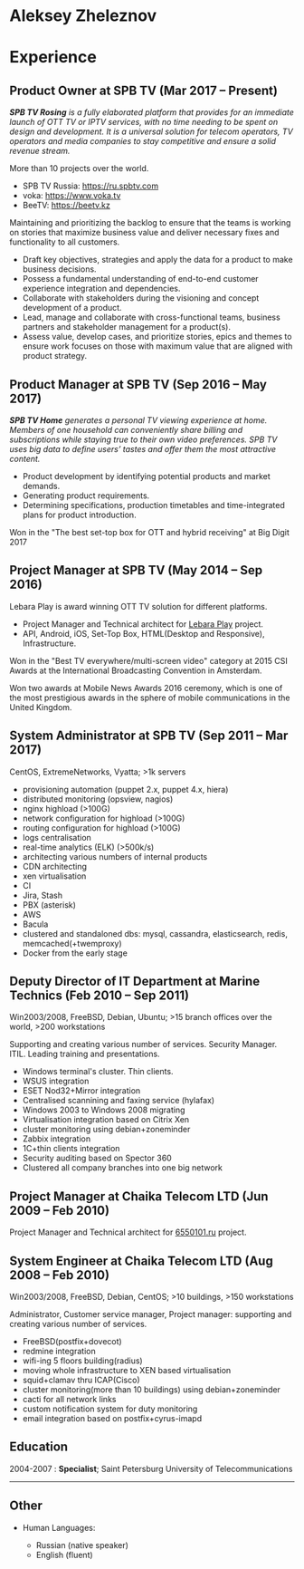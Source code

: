 Aleksey Zheleznov 
============

# Experience

## Product Owner at SPB TV (Mar 2017 – Present)

***SPB TV Rosing** is a fully elaborated platform that provides for an immediate launch of OTT TV or IPTV services, with no time needing to be spent on design and development. It is a universal solution for telecom operators, TV operators and media companies to stay competitive and ensure a solid revenue stream.*

More than 10 projects over the world.

- SPB TV Russia: https://ru.spbtv.com
- voka: https://www.voka.tv
- BeeTV: https://beetv.kz

Maintaining and prioritizing the backlog to ensure that the teams is working on stories that maximize business value and deliver necessary fixes and functionality to all customers.

* Draft key objectives, strategies and apply the data for a product to make business decisions.
* Possess a fundamental understanding of end-to-end customer experience integration and dependencies.
* Collaborate with stakeholders during the visioning and concept development of a product.
* Lead, manage and collaborate with cross-functional teams, business partners and stakeholder management for a product(s).
* Assess value, develop cases, and prioritize stories, epics and themes to ensure work focuses on those with maximum value that are aligned with product strategy.

## Product Manager at SPB TV (Sep 2016 – May 2017)

***SPB TV Home** generates a personal TV viewing experience at home. Members of one household can conveniently share billing and subscriptions while staying true to their own video preferences. SPB TV uses big data to define users’ tastes and offer them the most attractive content.*

* Product development by identifying potential products and market demands.
* Generating product requirements.
* Determining specifications, production timetables and time-integrated plans for product introduction.

Won in the "The best set-top box for OTT and hybrid receiving" at Big Digit 2017

## Project Manager at SPB TV (May 2014 – Sep 2016)

Lebara Play is award winning OTT TV solution for different platforms.

* Project Manager and Technical architect for [Lebara Play](http://play.lebara.com) project.
* API, Android, iOS, Set-Top Box, HTML(Desktop and Responsive), Infrastructure.

Won in the "Best TV everywhere/multi-screen video" category at 2015 CSI Awards at the International Broadcasting Convention in Amsterdam. 

Won two awards at Mobile News Awards 2016 ceremony, which is one of the most prestigious awards in the sphere of mobile communications in the United Kingdom. 


## System Administrator at SPB TV (Sep 2011 – Mar 2017)

CentOS, ExtremeNetworks, Vyatta; >1k servers

* provisioning automation (puppet 2.x, puppet 4.x, hiera)
* distributed monitoring (opsview, nagios)
* nginx highload (>100G)
* network configuration for highload (>100G)
* routing configuration for highload (>100G)
* logs centralisation
* real-time analytics (ELK) (>500k/s)
* architecting various numbers of internal products
* CDN architecting
* xen virtualisation
* CI
* Jira, Stash
* PBX (asterisk)
* AWS
* Bacula
* clustered and standaloned dbs: mysql, cassandra, elasticsearch, redis, memcached(+twemproxy)
* Docker from the early stage


## Deputy Director of IT Department at Marine Technics (Feb 2010 – Sep 2011)

Win2003/2008, FreeBSD, Debian, Ubuntu; >15 branch offices over the world, >200 workstations

Supporting and creating various number of services. Security Manager. ITIL. Leading training and presentations.

* Windows terminal's cluster. Thin clients.
* WSUS integration
* ESET Nod32+Mirror integration
* Centralised scannining and faxing service (hylafax)
* Windows 2003 to Windows 2008 migrating
* Virtualisation integration based on Citrix Xen
* cluster monitoring using debian+zoneminder
* Zabbix integration
* 1C+thin clients integration
* Security auditing based on Spector 360
* Clustered all company branches into one big network


## Project Manager at Chaika Telecom LTD (Jun 2009 – Feb 2010)

Project Manager and Technical architect for [6550101.ru](http://6550101.ru) project.


## System Engineer at Chaika Telecom LTD (Aug 2008 – Feb 2010)

Win2003/2008, FreeBSD, Debian, CentOS; >10 buildings, >150 workstations

Administrator, Customer service manager, Project manager: supporting and creating various number of services.

* FreeBSD(postfix+dovecot)
* redmine integration
* wifi-ing 5 floors building(radius)
* moving whole infrastructure to XEN based virtualisation
* squid+clamav thru ICAP(Cisco)
* cluster monitoring(more than 10 buildings) using debian+zoneminder
* cacti for all network links
* custom notification system for duty monitoring
* email integration based on postfix+cyrus-imapd

Education
---------

2004-2007
:   **Specialist**; Saint Petersburg University of Telecommunications



---------------------------------------

Other
---------


* Human Languages:

     * Russian (native speaker)
     * English (fluent)
